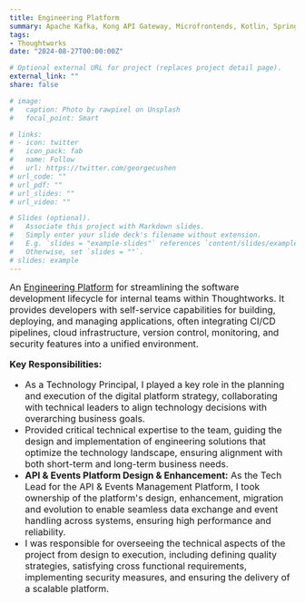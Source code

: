 ```yaml
---
title: Engineering Platform
summary: Apache Kafka, Kong API Gateway, Microfrontends, Kotlin, Spring Boot, Event Driven Architecture, Legacy Modernization, API Management, Postgres, GCP, Kubernetes
tags:
- Thoughtworks
date: "2024-08-27T00:00:00Z"

# Optional external URL for project (replaces project detail page).
external_link: ""
share: false

# image:
#   caption: Photo by rawpixel on Unsplash
#   focal_point: Smart

# links:
# - icon: twitter
#   icon_pack: fab
#   name: Follow
#   url: https://twitter.com/georgecushen
# url_code: ""
# url_pdf: ""
# url_slides: ""
# url_video: ""

# Slides (optional).
#   Associate this project with Markdown slides.
#   Simply enter your slide deck's filename without extension.
#   E.g. `slides = "example-slides"` references `content/slides/example-slides.md`.
#   Otherwise, set `slides = ""`.
# slides: example
---
```


<div style="font-size: 1rem !important;">
An <a href="https://www.thoughtworks.com/en-in/clients/thoughtworks-neo">Engineering Platform</a> for streamlining the software development lifecycle for internal teams within Thoughtworks. It provides developers with self-service capabilities for building, deploying, and managing applications, often integrating CI/CD pipelines, cloud infrastructure, version control, monitoring, and security features into a unified environment.

<!-- **Client:** Internal -->

**Key Responsibilities:**

- As a Technology Principal, I played a key role in the planning and execution of the digital platform strategy, collaborating with technical leaders to align technology decisions with overarching business goals.
- Provided critical technical expertise to the team, guiding the design and implementation of engineering solutions that optimize the technology landscape, ensuring alignment with both short-term and long-term business needs.
- **API & Events Platform Design & Enhancement:** As the Tech Lead for the API & Events Management Platform, I took ownership of the platform's design, enhancement, migration and evolution to enable seamless data exchange and event handling across systems, ensuring high performance and reliability.
- I was responsible for overseeing the technical aspects of the project from design to execution, including defining quality strategies, satisfying cross functional requirements, implementing security measures, and ensuring the delivery of a scalable platform.
</div>